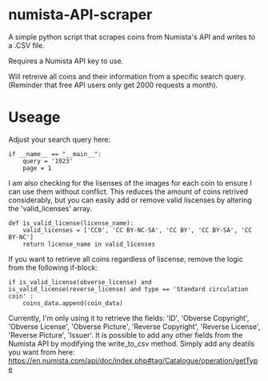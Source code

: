 # numista-API-scraper
A simple python script that scrapes coins from Numista's API and writes to a .CSV file.

Requires a Numista API key to use. 

Will retreive all coins and their information from a specific search query. (Reminder that free API users only get 2000 requests a month).
# Useage
Adjust your search query here:
```
if __name__ == "__main__":
    query = '1923'  
    page = 1
```

I am also checking for the lisenses of the images for each coin to ensure I can use them without conflict. This reduces the amount of coins retrived considerably, but you can easily add or remove valid liscenses by altering the 'valid_licenses' array. 
```
def is_valid_license(license_name):
    valid_licenses = ['CC0', 'CC BY-NC-SA', 'CC BY', 'CC BY-SA', 'CC BY-NC'] 
    return license_name in valid_licenses
```

If you want to retrieve all coins regardless of liscense, remove the logic from the following if-block:
```
if is_valid_license(obverse_license) and is_valid_license(reverse_license) and type == 'Standard circulation coin' :
    coins_data.append(coin_data)
```

Currently, I'm only using it to retrieve the fields: 'ID', 'Obverse Copyright', 'Obverse License', 'Obverse Picture', 'Reverse Copyright', 'Reverse License', 'Reverse Picture', 'Issuer'.
It is possible to add any other fields from the Numista API by modifying the write_to_csv method. Simply add any deatils you want from here: 
https://en.numista.com/api/doc/index.php#tag/Catalogue/operation/getType

